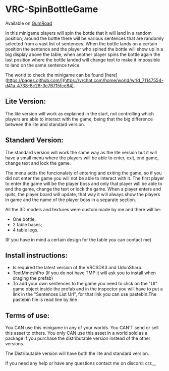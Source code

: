 # VRC-SpinBottleGame

Available on [GumRoad](https://crzz.gumroad.com/l/vrcspinthebottle)

In this minigame players will spin the bottle that it will land in a random position, around the bottle there will be various sentences that are randomly selected from a vast list of sentences. When the bottle lands on a certain position the sentence and the player who spined the bottle will show up in a big display above the table, when another player spins the bottle again the last position where the bottle landed will change text to make it impossible to land on the same sentence twice.

The world to check the minigame can be found [here](https://pages.github.com/](https://vrchat.com/home/world/wrld_71147554-d41a-4738-8c28-3e76715fce84).

## Lite Version:

The lite version will work as explained in the start, not controlling which players are able to interact with the game, being that the big difference between the lite and standard version.

## Standard Version:

The standard version will work the same way as the lite version but it will have a small menu where the players will be able to enter, exit, end game, change text and lock the game.

The menu adds the funcionalaty of entering and exiting the game, so if you did not enter the game you will not be able to interact with it. The first player to enter the game will be the player boss and only that player will be able to end the game, change the text or lock the game. When a player enters and quits, the player board will update, that way it will always show the players in game and the name of the player boss in a separate section.

All the 3D models and textures were custom made by me and there will be:
- One bottle;
- 2 table bases;
- 4 table legs.

(If you have in mind a certain design for the table you can contact me)

## Install instructions:

- Is required the latest version of the VRCSDK3 and UdonSharp.
- TextMmeshPro (If you do not have TMP it will ask you to install when draging the prefab)
- To add your own sentences to the game you need to click on the "UI" game object inside the prefab and in the inspector you will have to put a link in the "Sentences List Url", for that link you can use pastebin.The pastebin file is read line by line

## Terms of use:

You CAN use this minigame in any of your worlds.
You CAN'T send or sell this asset to others.
You only CAN use this asset in a world sold as a package if you purchase the distributable version instead of the other versions.

The Distributable version will have both the lite and standard version.

If you need any help or have any questions contact me on discord: crz__
